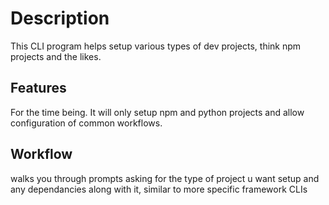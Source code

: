 # Description

This CLI program helps setup various types of dev projects, think
npm projects and the likes.

## Features

For the time being. It will only setup npm and python projects and allow configuration of common workflows.

## Workflow

walks you through prompts asking for the type of project u want setup and any dependancies along with it,
similar to more specific framework CLIs
